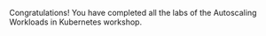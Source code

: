 Congratulations! You have completed all the labs of the Autoscaling Workloads in Kubernetes workshop.